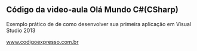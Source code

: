 ﻿Código da video-aula Olá Mundo C#(CSharp)
---
Exemplo prático de de como desenvolver sua primeira aplicação em Visual Studio 2013


www.codigoexpresso.com.br
